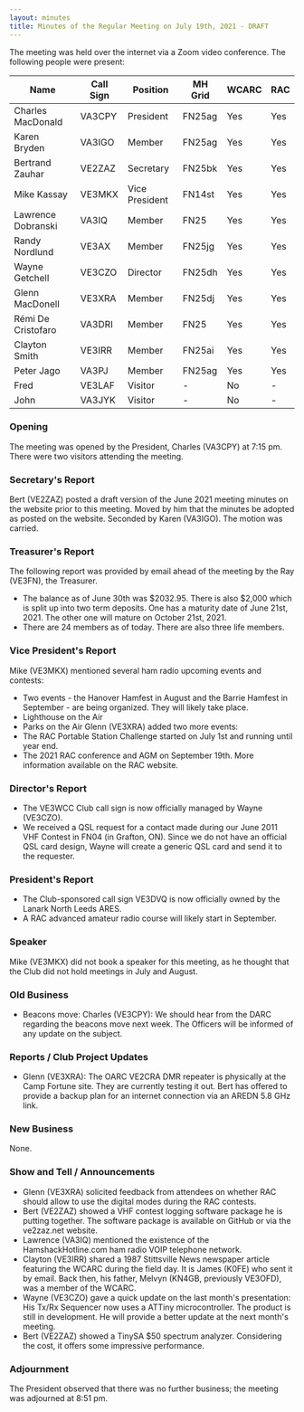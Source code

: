 ```yaml
---
layout: minutes
title: Minutes of the Regular Meeting on July 19th, 2021 - DRAFT
---
```

The meeting was held over the internet via a Zoom video conference.
The following people were present:

| Name                   | Call Sign  | Position         | MH Grid | WCARC | RAC |
|------------------------|------------|------------------|---------|-------|-----|
| Charles MacDonald      | VA3CPY     | President        | FN25ag  | Yes   | Yes |
| Karen Bryden           | VA3IGO     | Member           | FN25ag  | Yes   | Yes |
| Bertrand Zauhar        | VE2ZAZ     | Secretary        | FN25bk  | Yes   | Yes |
| Mike Kassay            | VE3MKX     | Vice President   | FN14st  | Yes   | Yes |
| Lawrence Dobranski     | VA3IQ      | Member           | FN25    | Yes   | Yes |
| Randy Nordlund         | VE3AX      | Member           | FN25jg  | Yes   | Yes |
| Wayne Getchell         | VE3CZO     | Director         | FN25dh  | Yes   | Yes |
| Glenn MacDonell        | VE3XRA     | Member           | FN25dj  | Yes   | Yes |
| Rémi De Cristofaro     | VA3DRI     | Member           | FN25    | Yes   | Yes |    
| Clayton Smith          | VE3IRR     | Member           | FN25ai  | Yes   | Yes |
| Peter Jago             | VA3PJ      | Member           | FN25ag  | Yes   | Yes |
| Fred                   | VE3LAF     | Visitor          |   -     | No    |  -  |
| John                   | VA3JYK     | Visitor          |   -     | No    |  -  |          

### Opening
The meeting was opened by the President, Charles (VA3CPY) at 7:15 pm.
There were two visitors attending the meeting.

### Secretary's Report
Bert (VE2ZAZ) posted a draft version of the June 2021 meeting minutes on the website prior to this meeting. Moved by him that the minutes be adopted as posted on the website. Seconded by Karen (VA3IGO). The motion was carried.

### Treasurer's Report
The following report was provided by email ahead of the meeting by the Ray (VE3FN), the Treasurer.
- The balance as of June 30th was $2032.95. There is also $2,000 which is split up into two term deposits. One has a maturity date of June 21st, 2021. The other one will mature on October 21st, 2021.
- There are 24 members as of today. There are also three life members.

### Vice President's Report
Mike (VE3MKX) mentioned several ham radio upcoming events and contests:
- Two events - the Hanover Hamfest in August and the Barrie Hamfest in September - are being organized. They will likely take place.
- Lighthouse on the Air
- Parks on the Air
Glenn (VE3XRA) added two more events:
- The RAC Portable Station Challenge started on July 1st and running until year end.
- The 2021 RAC conference and AGM on September 19th. More information available on the RAC website.

### Director's Report
- The VE3WCC Club call sign is now officially managed by Wayne (VE3CZO).
- We received a QSL request for a contact made during our June 2011 VHF Contest in FN04 (in Grafton, ON). Since we do not have an official QSL card design, Wayne will create a generic QSL card and send it to the requester.

### President's Report
- The Club-sponsored call sign VE3DVQ is now officially owned by the Lanark North Leeds ARES.
- A RAC advanced amateur radio course will likely start in September.

### Speaker
Mike (VE3MKX) did not book a speaker for this meeting, as he thought that the Club did not hold meetings in July and August.

### Old Business
- Beacons move: Charles (VE3CPY): We should hear from the DARC regarding the beacons move next week. The Officers will be informed of any update on the subject.

### Reports / Club Project Updates
- Glenn (VE3XRA): The OARC VE2CRA DMR repeater is physically at the Camp Fortune site. They are currently testing it out. Bert has offered to provide a backup plan for an internet connection via an AREDN 5.8 GHz link.

### New Business
None.

### Show and Tell / Announcements
- Glenn (VE3XRA) solicited feedback from attendees on whether RAC should allow to use the digital modes during the RAC contests.
- Bert (VE2ZAZ) showed a VHF contest logging software package he is putting together. The software package is available on GitHub or via the ve2zaz.net website.
- Lawrence (VA3IQ) mentioned the existence of the HamshackHotline.com ham radio VOIP telephone network.
- Clayton (VE3IRR) shared a 1987 Stittsville News newspaper article featuring the WCARC during the field day. It is James (K0FE) who sent it by email. Back then, his father, Melvyn (KN4GB, previously VE3OFD), was a member of the WCARC.
- Wayne (VE3CZO) gave a quick update on the last month's presentation: His Tx/Rx Sequencer now uses a ATTiny microcontroller. The product is still in development. He will provide a better update at the next month's meeting.
- Bert (VE2ZAZ) showed a TinySA $50 spectrum analyzer. Considering the cost, it offers some impressive performance.

### Adjournment
The President observed that there was no further business; the meeting was adjourned at 8:51 pm.
